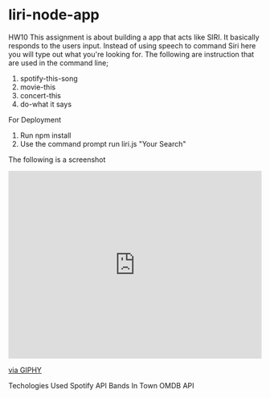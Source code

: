 
 # liri-node-app
HW10
 This assignment is about building a app that acts like SIRI. It basically responds to the users input. Instead of using speech to command Siri here you will type out what you're looking for. 
 The following are instruction that are used in the command line;
 1) spotify-this-song
 2) movie-this
 3) concert-this
 4) do-what it says
 
 For Deployment 
 1. Run npm install
 2. Use the command prompt run liri.js <instruction> "Your Search" 

 The following is a screenshot


<div style="width:100%;height:0;padding-bottom:74%;position:relative;"><iframe src="https://giphy.com/embed/KCknLnv62VwgLrZdpC" width="100%" height="100%" style="position:absolute" frameBorder="0" class="giphy-embed" allowFullScreen></iframe></div><p><a href="https://giphy.com/gifs/liri-KCknLnv62VwgLrZdpC">via GIPHY</a></p>


Techologies Used
Spotify API
Bands In Town
OMDB API

 
 
 
 
 
 
 
 
 
 
 
 
 
 
 
 
 
 
 

 
 
 
